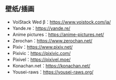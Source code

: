 ## 壁纸/插画
- VoiStack Wed β：<https://www.voistock.com/ja/>
- Yande.re：<https://yande.re/>
- Anime pictures：<https://anime-pictures.net/>
- Zerochan：<https://www.zerochan.net/>
- Pixiv：<https://www.pixiv.net/>
- Pixivic：<https://pixivic.com/>
- Pixivel：<https://pixivel.moe/>
- Konachan.net：<https://konachan.net/>
- Yousei-raws：<https://yousei-raws.org/>
